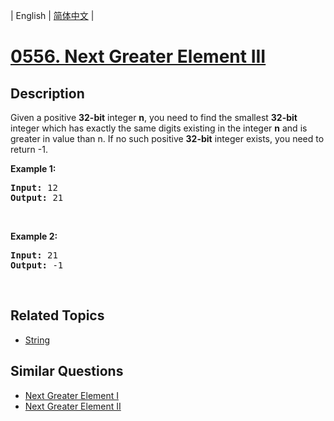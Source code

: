
| English | [简体中文](README.md) |
# [0556. Next Greater Element III](https://leetcode-cn.com/problems/next-greater-element-iii/)
## Description
<p>Given a positive <strong>32-bit</strong> integer <strong>n</strong>, you need to find the smallest <strong>32-bit</strong> integer which has exactly the same digits existing in the integer <strong>n</strong> and is greater in value than n. If no such positive <strong>32-bit</strong> integer exists, you need to return -1.</p>

<p><strong>Example 1:</strong></p>

<pre>
<strong>Input:</strong> 12
<strong>Output:</strong> 21
</pre>

<p>&nbsp;</p>

<p><strong>Example 2:</strong></p>

<pre>
<strong>Input:</strong> 21
<strong>Output:</strong> -1
</pre>

<p>&nbsp;</p>

## Related Topics
- [String](https://leetcode-cn.com/tag/string)
## Similar Questions
- [Next Greater Element I](../next-greater-element-i/README_EN.md)
- [Next Greater Element II](../next-greater-element-ii/README_EN.md)
